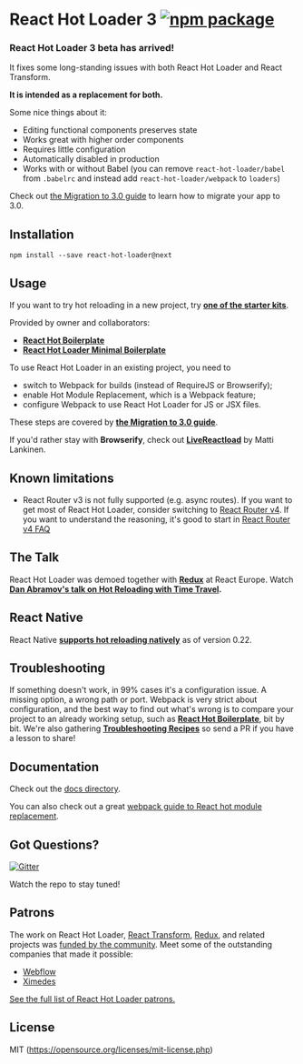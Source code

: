 # React Hot Loader 3 [![npm package](https://img.shields.io/npm/v/react-hot-loader.svg?style=flat-square)](https://www.npmjs.org/package/react-hot-loader)

### React Hot Loader 3 beta has arrived!

It fixes some long-standing issues with both React Hot Loader and React Transform.

**It is intended as a replacement for both.**

Some nice things about it:

* Editing functional components preserves state
* Works great with higher order components
* Requires little configuration
* Automatically disabled in production
* Works with or without Babel (you can remove `react-hot-loader/babel` from `.babelrc` and instead add `react-hot-loader/webpack` to `loaders`)

Check out [the Migration to 3.0 guide](https://github.com/gaearon/react-hot-loader/tree/master/docs#migration-to-30) to learn how to migrate your app to 3.0.

## Installation

`npm install --save react-hot-loader@next`

## Usage

If you want to try hot reloading in a new project, try **[one of the starter kits](https://github.com/gaearon/react-hot-loader/tree/master/docs#starter-kits)**.

Provided by owner and collaborators:
- **[React Hot Boilerplate](https://github.com/gaearon/react-hot-boilerplate/tree/next)**
- **[React Hot Loader Minimal Boilerplate](https://github.com/wkwiatek/react-hot-loader-minimal-boilerplate)**

To use React Hot Loader in an existing project, you need to

* switch to Webpack for builds (instead of RequireJS or Browserify);
* enable Hot Module Replacement, which is a Webpack feature;
* configure Webpack to use React Hot Loader for JS or JSX files.

These steps are covered by **[the Migration to 3.0 guide](https://github.com/gaearon/react-hot-loader/tree/master/docs#migration-to-30)**.

If you'd rather stay with **Browserify**, check out **[LiveReactload](https://github.com/milankinen/livereactload)** by Matti Lankinen.

## Known limitations

- React Router v3 is not fully supported (e.g. async routes). If you want to get most of React Hot Loader, consider switching to [React Router v4](https://reacttraining.com/react-router/). If you want to understand the reasoning, it's good to start in [React Router v4 FAQ](https://github.com/ReactTraining/react-router/tree/v4.0.0-beta.8#v4-faq)

## The Talk

React Hot Loader was demoed together with **[Redux](https://github.com/gaearon/redux)** at React Europe.
Watch **[Dan Abramov's talk on Hot Reloading with Time Travel](https://www.youtube.com/watch?v=xsSnOQynTHs).**

## React Native

React Native **[supports hot reloading natively](https://facebook.github.io/react-native/blog/2016/03/24/introducing-hot-reloading.html)** as of version 0.22.

## Troubleshooting

If something doesn't work, in 99% cases it's a configuration issue. A missing option, a wrong path or port. Webpack is very strict about configuration, and the best way to find out what's wrong is to compare your project to an already working setup, such as **[React Hot Boilerplate](https://github.com/gaearon/react-hot-boilerplate)**, bit by bit. We're also gathering **[Troubleshooting Recipes](https://github.com/gaearon/react-hot-loader/blob/master/docs/Troubleshooting.md)** so send a PR if you have a lesson to share!

## Documentation

Check out the [docs directory](docs).

You can also check out a great [webpack guide to React hot module replacement](https://webpack.js.org/guides/hot-module-replacement/).

## Got Questions?

[![Gitter](https://badges.gitter.im/Join%20Chat.svg)](https://gitter.im/gaearon/react-hot-loader?utm_source=badge&utm_medium=badge&utm_campaign=pr-badge&utm_content=badge)

Watch the repo to stay tuned!

## Patrons

The work on React Hot Loader, [React Transform](https://github.com/gaearon/babel-plugin-react-transform), [Redux](https://github.com/reactjs/redux), and related projects was [funded by the community](https://www.patreon.com/reactdx).
Meet some of the outstanding companies that made it possible:

* [Webflow](https://github.com/webflow)
* [Ximedes](https://www.ximedes.com/)

[See the full list of React Hot Loader patrons.](PATRONS.md)

## License

MIT (https://opensource.org/licenses/mit-license.php)

